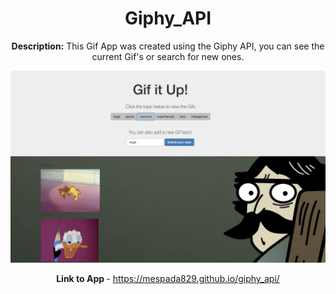 <center>

# Giphy_API
<strong> Description:</strong>
This Gif App was created using the Giphy API, you can see the current Gif's or search for new ones. 




<img src="gifapp.jpg" width="745"> 



<strong> Link to App </strong> - https://mespada829.github.io/giphy_api/

</center>